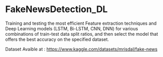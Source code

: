 # FakeNewsDetection_DL
Training and testing the most efficient Feature extraction techniques and Deep Learning models (LSTM, Bi-LSTM, CNN, DNN) for various combinations of train-test data split ratios, and then select the model that offers the best accuracy on the specified dataset.

Dataset Avaible at : https://www.kaggle.com/datasets/mrisdal/fake-news
